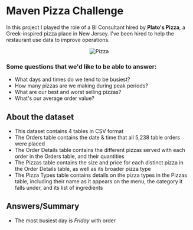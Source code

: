 # Maven Pizza Challenge
In this project I played the role of a BI Consultant hired by **Plato's Pizza**, a Greek-inspired pizza place in New Jersey. I've been hired  to help the restaurant use data to improve operations.

<p align="center">
    <img src="https://upload.wikimedia.org/wikipedia/commons/thumb/a/a3/Eq_it-na_pizza-margherita_sep2005_sml.jpg/220px-Eq_it-na_pizza-margherita_sep2005_sml.jpg" alt="Pizza">
</p>

### Some questions that we'd like to be able to answer:
* What days and times do we tend to be busiest?
* How many pizzas are we making during peak periods?
* What are our best and worst selling pizzas?
* What's our average order value?

## About the dataset
* This dataset contains 4 tables in CSV format
* The Orders table contains the date & time that all 5,238 table orders were placed
* The Order Details table contains the different pizzas served with each order in the Orders table, and their quantities
* The Pizzas table contains the size and price for each distinct pizza in the Order Details table, as well as its broader pizza type
* The Pizza Types table contains details on the pizza types in the Pizzas table, including their name as it appears on the menu, the category it falls under, and its list of ingredients

## Answers/Summary
* The most busiest day is _Friday_ with order
